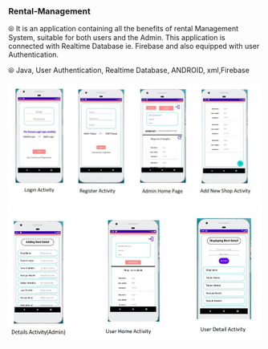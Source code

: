 
### Rental-Management

   ⦾ It is an application containing all the benefits of rental Management System, suitable for both users and the Admin.
      This application is connected with Realtime Database ie. Firebase and also equipped with user Authentication.
      
   ⦾ Java, User Authentication, Realtime Database, ANDROID, xml,Firebase

![](Restaurant1.jpg)
![](Restaurant2.jpg)
